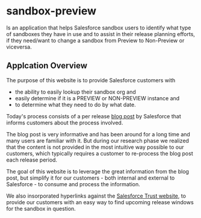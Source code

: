 # sandbox-preview

Is an application that helps Salesforce sandbox users to identify what type of sandboxes they have in use and to assist in their release planning efforts, if they need/want to change a sandbox from Preview to Non-Preview or viceversa.

## Applcation Overview

The purpose of this website is to provide Salesforce customers with 

* the ability to easily lookup their sandbox org and 
* easily determine if it is a PREVIEW or NON-PREVIEW instance and 
* to determine what they need to do by what date.

Today's process consists of a per release [blog post](https://www.salesforce.com/blog/2018/12/spring-19-release-sandbox-preview-instructions.html) by Salesforce that informs customers about the process involved. 

The blog post is very informative and has been around for a long time and many users are familiar with it. But during our research phase we realized that the content is not provided in the most intuitive way possible to our customers, which typically requires a customer to re-process the blog post each release period.

The goal of this website is to leverage the great information from the blog post, but simplify it for our customers - both internal and external to Salesforce - to consume and process the information. 

We also insorporated hyperlinks against the [Salesforce Trust website](https://trust.salesforce.com/), to provide our customers with an easy way to find upcoming release windows for the sandbox in question.

